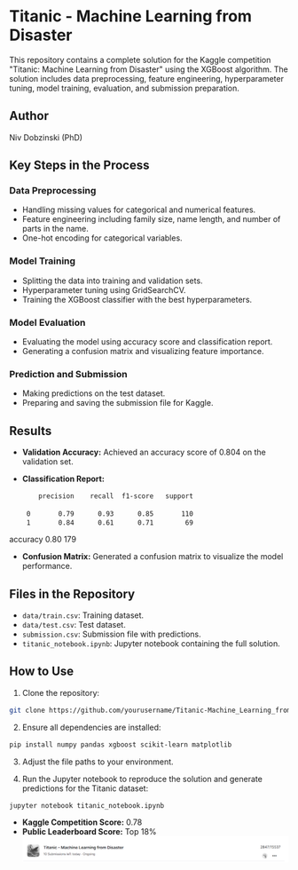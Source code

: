 # Titanic - Machine Learning from Disaster

This repository contains a complete solution for the Kaggle competition "Titanic: Machine Learning from Disaster" using the XGBoost algorithm. The solution includes data preprocessing, feature engineering, hyperparameter tuning, model training, evaluation, and submission preparation.

## Author
Niv Dobzinski (PhD)

## Key Steps in the Process

### Data Preprocessing

- Handling missing values for categorical and numerical features.
- Feature engineering including family size, name length, and number of parts in the name.
- One-hot encoding for categorical variables.

### Model Training

- Splitting the data into training and validation sets.
- Hyperparameter tuning using GridSearchCV.
- Training the XGBoost classifier with the best hyperparameters.

### Model Evaluation

- Evaluating the model using accuracy score and classification report.
- Generating a confusion matrix and visualizing feature importance.

### Prediction and Submission

- Making predictions on the test dataset.
- Preparing and saving the submission file for Kaggle.

## Results

- **Validation Accuracy:** Achieved an accuracy score of 0.804 on the validation set.
- **Classification Report:**

          precision    recall  f1-score   support

       0       0.79      0.93      0.85       110
       1       0.84      0.61      0.71        69

accuracy                           0.80       179


- **Confusion Matrix:** Generated a confusion matrix to visualize the model performance.

## Files in the Repository

- `data/train.csv`: Training dataset.
- `data/test.csv`: Test dataset.
- `submission.csv`: Submission file with predictions.
- `titanic_notebook.ipynb`: Jupyter notebook containing the full solution.

## How to Use

1. Clone the repository:
  ```sh
  git clone https://github.com/yourusername/Titanic-Machine_Learning_from_Disaster.git
  ```

2. Ensure all dependencies are installed:
  ```sh
  pip install numpy pandas xgboost scikit-learn matplotlib
  ```

3. Adjust the file paths to your environment.

4. Run the Jupyter notebook to reproduce the solution and generate predictions for the Titanic dataset:
  ```sh
  jupyter notebook titanic_notebook.ipynb
  ```

- **Kaggle Competition Score:** 0.78
- **Public Leaderboard Score:** Top 18%
![Kaggle Score](Kaggle_compatition_score.png)
